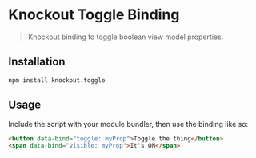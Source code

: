 # Knockout Toggle Binding

> Knockout binding to toggle boolean view model properties.

## Installation

```
npm install knockout.toggle
```

## Usage

Include the script with your module bundler, then use the binding like so:

```html
<button data-bind="toggle: myProp">Toggle the thing</button>
<span data-bind="visible: myProp">It's ON</span>
```
